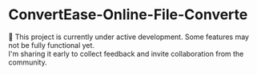 # ConvertEase-Online-File-Converte

🚧 This project is currently under active development. Some features may not be fully functional yet.  
I'm sharing it early to collect feedback and invite collaboration from the community.
